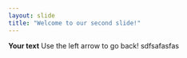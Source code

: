 ```yaml
---
layout: slide
title: "Welcome to our second slide!"
---
```

**Your text**
Use the left arrow to go back!
sdfsafasfas
